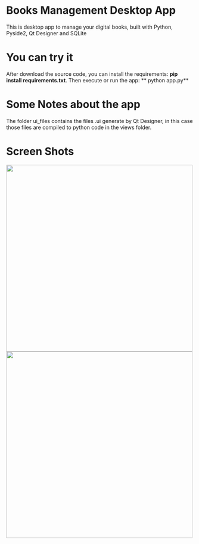 # Books Management Desktop App
This is desktop app to manage your digital books, built with Python, Pyside2, Qt Designer and SQLite

# You can try it
After download the source code, you can install the requirements: **pip install requirements.txt**. Then execute or run the app: ** python app.py**

# Some Notes about the app
The folder ui_files contains the files .ui generate by Qt Designer, in this case those files are compiled to python code in the views folder.

# Screen Shots
<img src="https://drive.google.com/uc?export=view&id=12MTl8DkVOsPTX4HpXMNkI7NtxAWy7pOo" width="500px">
<img src="https://drive.google.com/uc?export=view&id=1SJ7wC6qj-V6aTE5rmgNMh3X8G8sOoHlN" width="500px">
